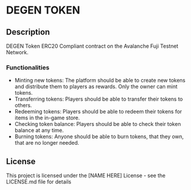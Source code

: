 # DEGEN TOKEN

## Description

DEGEN Token ERC20 Compliant contract on the Avalanche Fuji Testnet Network.

### Functionalities
* Minting new tokens: The platform should be able to create new tokens and distribute them to players as rewards. Only the owner can mint tokens.
* Transferring tokens: Players should be able to transfer their tokens to others.
* Redeeming tokens: Players should be able to redeem their tokens for items in the in-game store.
* Checking token balance: Players should be able to check their token balance at any time.
* Burning tokens: Anyone should be able to burn tokens, that they own, that are no longer needed.

## License

This project is licensed under the [NAME HERE] License - see the LICENSE.md file for details
